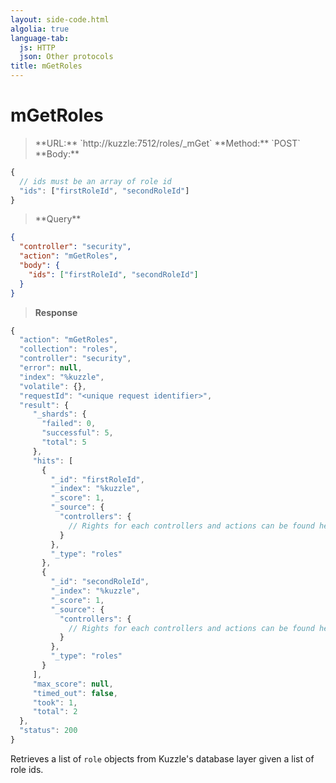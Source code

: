 ```yaml
---
layout: side-code.html
algolia: true
language-tab:
  js: HTTP
  json: Other protocols
title: mGetRoles
---
```



# mGetRoles



<blockquote class="js">
<p>
**URL:** `http://kuzzle:7512/roles/_mGet`  
**Method:** `POST`  
**Body:**
</p>
</blockquote>


```js
{
  // ids must be an array of role id
  "ids": ["firstRoleId", "secondRoleId"]
}
```

<blockquote class="json">
<p>
**Query**
</p>
</blockquote>

```json
{
  "controller": "security",
  "action": "mGetRoles",
  "body": {
    "ids": ["firstRoleId", "secondRoleId"]
  }
}
```

>**Response**

```javascript
{
  "action": "mGetRoles",
  "collection": "roles",
  "controller": "security",
  "error": null,
  "index": "%kuzzle",
  "volatile": {},
  "requestId": "<unique request identifier>",
  "result": {
     "_shards": {
       "failed": 0,
       "successful": 5,
       "total": 5
     },
     "hits": [
       {
         "_id": "firstRoleId",
         "_index": "%kuzzle",
         "_score": 1,
         "_source": {
           "controllers": {
             // Rights for each controllers and actions can be found here
           }
         },
         "_type": "roles"
       },
       {
         "_id": "secondRoleId",
         "_index": "%kuzzle",
         "_score": 1,
         "_source": {
           "controllers": {
             // Rights for each controllers and actions can be found here
           }
         },
         "_type": "roles"
       }
     ],
     "max_score": null,
     "timed_out": false,
     "took": 1,
     "total": 2
  },
  "status": 200
}
```

Retrieves a list of `role` objects from Kuzzle's database layer given a list of role ids.
